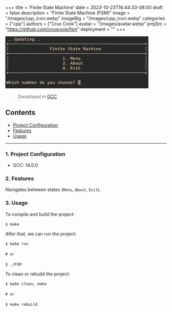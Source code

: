 +++
title = 'Finite State Machine'
date = 2023-10-23T16:44:33-08:00
draft = false
description = "Finite State Machine (FSM)"
image = "/images/cpp_icon.webp"
imageBig = "/images/cpp_icon.webp"
categories = ["cpp"]
authors = ["Crux Cook"]
avatar = "/images/avatar.webp"
projSrc = "https://github.com/cruxcook/fsm"
deployment = ""
+++

![screenshot](images/fsm_screenshot.webp)

> Developed in [GCC](https://gcc.gnu.org/)

## Contents

-   [Project Configuration](#1-project-configuration)
-   [Features](#2-features)
-   [Usage](#3-usage)

---

### 1. Project Configuration

-   GCC: 14.0.0

### 2. Features

Navigates between states (`Menu`, `About`, `Exit`).

### 3. Usage

To compile and build the project:

```shell
$ make
```

After that, we can run the project:

```shell
$ make run

# or 

$ ./FSM
```

To clean or rebuild the project:

```shell
$ make clean; make

# or

$ make rebuild
```
